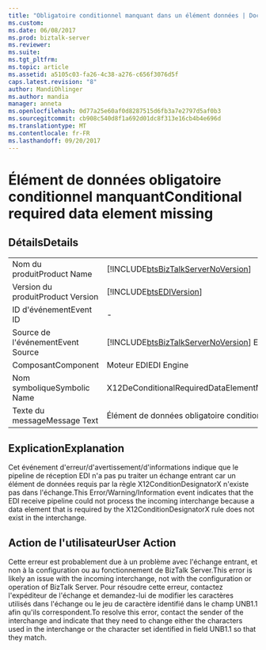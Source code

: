 ```yaml
---
title: "Obligatoire conditionnel manquant dans un élément données | Documents Microsoft"
ms.custom: 
ms.date: 06/08/2017
ms.prod: biztalk-server
ms.reviewer: 
ms.suite: 
ms.tgt_pltfrm: 
ms.topic: article
ms.assetid: a5105c03-fa26-4c38-a276-c656f3076d5f
caps.latest.revision: "8"
author: MandiOhlinger
ms.author: mandia
manager: anneta
ms.openlocfilehash: 0d77a25e60af0d8287515d6fb3a7e2797d5af0b3
ms.sourcegitcommit: cb908c540d8f1a692d01dc8f313e16cb4b4e696d
ms.translationtype: MT
ms.contentlocale: fr-FR
ms.lasthandoff: 09/20/2017
---
```

# <a name="conditional-required-data-element-missing"></a><span data-ttu-id="637a2-102">Élément de données obligatoire conditionnel manquant</span><span class="sxs-lookup"><span data-stu-id="637a2-102">Conditional required data element missing</span></span>
## <a name="details"></a><span data-ttu-id="637a2-103">Détails</span><span class="sxs-lookup"><span data-stu-id="637a2-103">Details</span></span>  
  
|||  
|-|-|  
|<span data-ttu-id="637a2-104">Nom du produit</span><span class="sxs-lookup"><span data-stu-id="637a2-104">Product Name</span></span>|[!INCLUDE[btsBizTalkServerNoVersion](../includes/btsbiztalkservernoversion-md.md)]|  
|<span data-ttu-id="637a2-105">Version du produit</span><span class="sxs-lookup"><span data-stu-id="637a2-105">Product Version</span></span>|[!INCLUDE[btsEDIVersion](../includes/btsediversion-md.md)]|  
|<span data-ttu-id="637a2-106">ID d'événement</span><span class="sxs-lookup"><span data-stu-id="637a2-106">Event ID</span></span>|-|  
|<span data-ttu-id="637a2-107">Source de l'événement</span><span class="sxs-lookup"><span data-stu-id="637a2-107">Event Source</span></span>|[!INCLUDE[btsBizTalkServerNoVersion](../includes/btsbiztalkservernoversion-md.md)]<span data-ttu-id="637a2-108"> EDI</span><span class="sxs-lookup"><span data-stu-id="637a2-108"> EDI</span></span>|  
|<span data-ttu-id="637a2-109">Composant</span><span class="sxs-lookup"><span data-stu-id="637a2-109">Component</span></span>|<span data-ttu-id="637a2-110">Moteur EDI</span><span class="sxs-lookup"><span data-stu-id="637a2-110">EDI Engine</span></span>|  
|<span data-ttu-id="637a2-111">Nom symbolique</span><span class="sxs-lookup"><span data-stu-id="637a2-111">Symbolic Name</span></span>|<span data-ttu-id="637a2-112">X12DeConditionalRequiredDataElementMissingDescription</span><span class="sxs-lookup"><span data-stu-id="637a2-112">X12DeConditionalRequiredDataElementMissingDescription</span></span>|  
|<span data-ttu-id="637a2-113">Texte du message</span><span class="sxs-lookup"><span data-stu-id="637a2-113">Message Text</span></span>|<span data-ttu-id="637a2-114">Élément de données obligatoire conditionnel manquant</span><span class="sxs-lookup"><span data-stu-id="637a2-114">Conditional required data element missing</span></span>|  
  
## <a name="explanation"></a><span data-ttu-id="637a2-115">Explication</span><span class="sxs-lookup"><span data-stu-id="637a2-115">Explanation</span></span>  
 <span data-ttu-id="637a2-116">Cet événement d'erreur/d'avertissement/d'informations indique que le pipeline de réception EDI n'a pas pu traiter un échange entrant car un élément de données requis par la règle X12ConditionDesignatorX n'existe pas dans l'échange.</span><span class="sxs-lookup"><span data-stu-id="637a2-116">This Error/Warning/Information event indicates that the EDI receive pipeline could not process the incoming interchange because a data element that is required by the X12ConditionDesignatorX rule does not exist in the interchange.</span></span>  
  
## <a name="user-action"></a><span data-ttu-id="637a2-117">Action de l'utilisateur</span><span class="sxs-lookup"><span data-stu-id="637a2-117">User Action</span></span>  
 <span data-ttu-id="637a2-118">Cette erreur est probablement due à un problème avec l'échange entrant, et non à la configuration ou au fonctionnement de BizTalk Server.</span><span class="sxs-lookup"><span data-stu-id="637a2-118">This error is likely an issue with the incoming interchange, not with the configuration or operation of BizTalk Server.</span></span> <span data-ttu-id="637a2-119">Pour résoudre cette erreur, contactez l'expéditeur de l'échange et demandez-lui de modifier les caractères utilisés dans l'échange ou le jeu de caractère identifié dans le champ UNB1.1 afin qu'ils correspondent.</span><span class="sxs-lookup"><span data-stu-id="637a2-119">To resolve this error, contact the sender of the interchange and indicate that they need to change either the characters used in the interchange or the character set identified in field UNB1.1 so that they match.</span></span>
